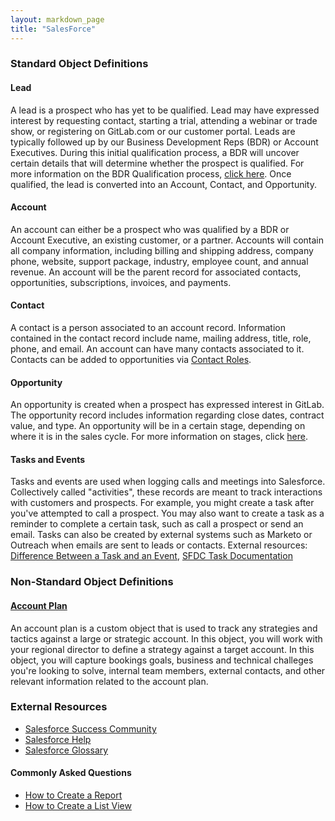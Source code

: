 ```yaml
---
layout: markdown_page
title: "SalesForce"
---
```


### Standard Object Definitions

#### Lead

A lead is a prospect who has yet to be qualified. Lead may have expressed interest by requesting contact, starting a trial, attending a webinar or trade show, or registering on GitLab.com or our customer portal. Leads are typically followed up by our Business Development Reps (BDR) or Account Executives. During this initial qualification process, a BDR will uncover certain details that will determine whether the prospect is qualified. For more information on the BDR Qualification process, [click here](https://about.gitlab.com/handbook/marketing/business-development/#qualifying). Once qualified, the lead is converted into an Account, Contact, and Opportunity.

#### Account

An account can either be a prospect who was qualified by a BDR or Account Executive, an existing customer, or a partner. Accounts will contain all company information, including billing and shipping address, company phone, website, support package, industry, employee count, and annual revenue. An account will be the parent record for associated contacts, opportunities, subscriptions, invoices, and payments.

#### Contact

A contact is a person associated to an account record. Information contained in the contact record include name, mailing address, title, role, phone, and email. An account can have many contacts associated to it. Contacts can be added to opportunities via [Contact Roles](https://help.salesforce.com/articleView?id=000005632&type=1&language=en_US).

#### Opportunity

An opportunity is created when a prospect has expressed interest in GitLab. The opportunity record includes information regarding close dates, contract value, and type. An opportunity will be in a certain stage, depending on where it is in the sales cycle. For more information on stages, click [here](https://about.gitlab.com/handbook/sales/#opportunity-stages).

#### Tasks and Events

Tasks and events are used when logging calls and meetings into Salesforce. Collectively called "activities", these records are meant to track interactions with customers and prospects. For example, you might create a task after you've attempted to call a prospect. You may also want to create a task as a reminder to complete a certain task, such as call a prospect or send an email. Tasks can also be created by external systems such as Marketo or Outreach when emails are sent to leads or contacts. External resources: [Difference Between a Task and an Event](https://success.salesforce.com/answers?id=90630000000gvEbAAI), [SFDC Task Documentation](https://help.salesforce.com/articleView?id=activities.htm&r=https%3A%2F%2Fwww.google.com.ph%2F&type=0)

### Non-Standard Object Definitions

#### [Account Plan](https://about.gitlab.com/handbook/sales/sales_ops/salesforce/account-plan/)

An account plan is a custom object that is used to track any strategies and tactics against a large or strategic account. In this object, you will work with your regional director to define a strategy against a target account. In this object, you will capture bookings goals, business and technical challeges you're looking to solve, internal team members, external contacts, and other relevant information related to the account plan.

### External Resources
* [Salesforce Success Community](https://success.salesforce.com/)
* [Salesforce Help](https://help.salesforce.com/home)
* [Salesforce Glossary](https://help.salesforce.com/articleView?id=glossary.htm&type=0)

#### Commonly Asked Questions
* [How to Create a Report](https://help.salesforce.com/articleView?id=reports_builder_create.htm&type=0)
* [How to Create a List View](https://help.salesforce.com/articleView?id=customviews.htm&type=0&language=en_US&release=208.6)